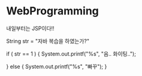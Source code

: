 # WebProgramming

내일부터는 JSP이다!!

String str = "자바 복습을 하였는가?"

if ( str == 1 ) {
    System.out.printf("%s", "음.. 화이팅..");

} else {
    System.out.printf("%s", "빠꾸");
}
